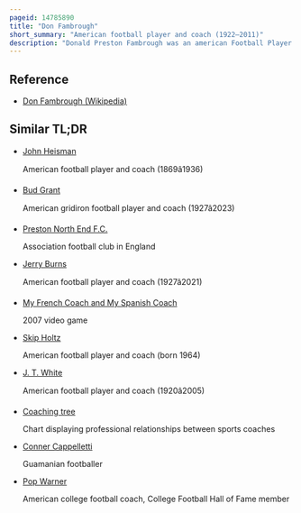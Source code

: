 ```yaml
---
pageid: 14785890
title: "Don Fambrough"
short_summary: "American football player and coach (1922–2011)"
description: "Donald Preston Fambrough was an american Football Player and Coach. He served two Stints as the Head Football Coach at the University of Kansas, from 1971 to 1974 and 1979 to 1982, compiling a Record of 36–49–5."
---
```


## Reference

- [Don Fambrough (Wikipedia)](https://en.wikipedia.org/?curid=14785890)

## Similar TL;DR

- [John Heisman](/tldr/en/john-heisman)

  American football player and coach (1869â1936)

- [Bud Grant](/tldr/en/bud-grant)

  American gridiron football player and coach (1927â2023)

- [Preston North End F.C.](/tldr/en/preston-north-end-fc)

  Association football club in England

- [Jerry Burns](/tldr/en/jerry-burns)

  American football player and coach (1927â2021)

- [My French Coach and My Spanish Coach](/tldr/en/my-french-coach-and-my-spanish-coach)

  2007 video game

- [Skip Holtz](/tldr/en/skip-holtz)

  American football player and coach (born 1964)

- [J. T. White](/tldr/en/j-t-white)

  American football player and coach (1920â2005)

- [Coaching tree](/tldr/en/coaching-tree)

  Chart displaying professional relationships between sports coaches

- [Conner Cappelletti](/tldr/en/conner-cappelletti)

  Guamanian footballer

- [Pop Warner](/tldr/en/pop-warner)

  American college football coach, College Football Hall of Fame member
